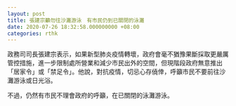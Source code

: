 ```yaml
---
layout: post
title: 張建宗籲勿往沙灘游泳　有市民仍到已關閉的泳灘
date: 2020-07-26 18:32:58.000000000 +08:00
categories: rthk
---
```


政務司司長張建宗表示，如果新型肺炎疫情轉壞，政府會毫不猶豫果斷採取更嚴厲管控措施，進一步限制處所營業和減少市民出外的空間，但現階段政府無意推出「居家令」或「禁足令」。他說，對抗疫情，切忌心存僥倖，呼籲市民不要前往沙灘游泳或日光浴。

不過，仍然有市民不理會政府的呼籲，在已關閉的泳灘游泳。
